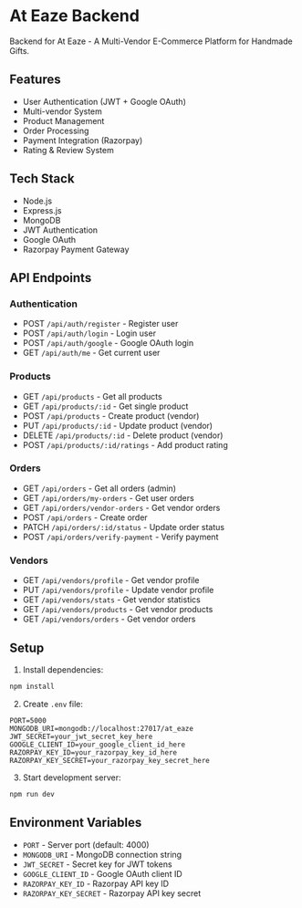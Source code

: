 # At Eaze Backend

Backend for At Eaze - A Multi-Vendor E-Commerce Platform for Handmade Gifts.

## Features

- User Authentication (JWT + Google OAuth)
- Multi-vendor System
- Product Management
- Order Processing
- Payment Integration (Razorpay)
- Rating & Review System

## Tech Stack

- Node.js
- Express.js
- MongoDB
- JWT Authentication
- Google OAuth
- Razorpay Payment Gateway

## API Endpoints

### Authentication

- POST `/api/auth/register` - Register user
- POST `/api/auth/login` - Login user
- POST `/api/auth/google` - Google OAuth login
- GET `/api/auth/me` - Get current user

### Products

- GET `/api/products` - Get all products
- GET `/api/products/:id` - Get single product
- POST `/api/products` - Create product (vendor)
- PUT `/api/products/:id` - Update product (vendor)
- DELETE `/api/products/:id` - Delete product (vendor)
- POST `/api/products/:id/ratings` - Add product rating

### Orders

- GET `/api/orders` - Get all orders (admin)
- GET `/api/orders/my-orders` - Get user orders
- GET `/api/orders/vendor-orders` - Get vendor orders
- POST `/api/orders` - Create order
- PATCH `/api/orders/:id/status` - Update order status
- POST `/api/orders/verify-payment` - Verify payment

### Vendors

- GET `/api/vendors/profile` - Get vendor profile
- PUT `/api/vendors/profile` - Update vendor profile
- GET `/api/vendors/stats` - Get vendor statistics
- GET `/api/vendors/products` - Get vendor products
- GET `/api/vendors/orders` - Get vendor orders

## Setup

1. Install dependencies:

```bash
npm install
```

2. Create `.env` file:

```
PORT=5000
MONGODB_URI=mongodb://localhost:27017/at_eaze
JWT_SECRET=your_jwt_secret_key_here
GOOGLE_CLIENT_ID=your_google_client_id_here
RAZORPAY_KEY_ID=your_razorpay_key_id_here
RAZORPAY_KEY_SECRET=your_razorpay_key_secret_here
```

3. Start development server:

```bash
npm run dev
```

## Environment Variables

- `PORT` - Server port (default: 4000)
- `MONGODB_URI` - MongoDB connection string
- `JWT_SECRET` - Secret key for JWT tokens
- `GOOGLE_CLIENT_ID` - Google OAuth client ID
- `RAZORPAY_KEY_ID` - Razorpay API key ID
- `RAZORPAY_KEY_SECRET` - Razorpay API key secret
